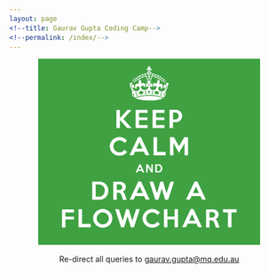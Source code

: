 ```yaml
---
layout: page
<!--title: Gaurav Gupta Coding Camp-->
<!--permalink: /index/-->
---
```


<center>
<img src="./assets/images/flowchart.png" alt="drawing" width="400"/>

Re-direct all queries to [gaurav.gupta@mq.edu.au](mailto:gaurav.gupta@mq.edu.au)
</center>

